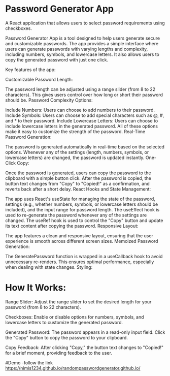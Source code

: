 # Password Generator App

A React application that allows users to select password requirements using checkboxes.

Password Generator App is a tool designed to help users generate secure and customizable passwords. The app provides a simple interface where users can generate passwords with varying lengths and complexity, including numbers, symbols, and lowercase letters. It also allows users to copy the generated password with just one click.

Key features of the app:

Customizable Password Length:

The password length can be adjusted using a range slider (from 8 to 22 characters). This gives users control over how long or short their password should be.
Password Complexity Options:

Include Numbers: Users can choose to add numbers to their password.
Include Symbols: Users can choose to add special characters such as @, #, and \* to their password.
Include Lowercase Letters: Users can choose to include lowercase letters in the generated password.
All of these options make it easy to customize the strength of the password.
Real-Time Password Generation:

The password is generated automatically in real-time based on the selected options. Whenever any of the settings (length, numbers, symbols, or lowercase letters) are changed, the password is updated instantly.
One-Click Copy:

Once the password is generated, users can copy the password to the clipboard with a simple button click. After the password is copied, the button text changes from "Copy" to "Copied!" as a confirmation, and reverts back after a short delay.
React Hooks and State Management:

The app uses React's useState for managing the state of the password, settings (e.g., whether numbers, symbols, or lowercase letters should be included), and the input range for password length.
The useEffect hook is used to re-generate the password whenever any of the settings are changed.
The useRef hook is used to control the "Copy" button and update its text content after copying the password.
Responsive Layout:

The app features a clean and responsive layout, ensuring that the user experience is smooth across different screen sizes.
Memoized Password Generation:

The GeneratePassword function is wrapped in a useCallback hook to avoid unnecessary re-renders. This ensures optimal performance, especially when dealing with state changes.
Styling:


# How It Works:

Range Slider: Adjust the range slider to set the desired length for your password (from 8 to 22 characters).

Checkboxes: Enable or disable options for numbers, symbols, and lowercase letters to customize the generated password.

Generated Password: The password appears in a read-only input field. Click the "Copy" button to copy the password to your clipboard.

Copy Feedback: After clicking "Copy," the button text changes to "Copied!" for a brief moment, providing feedback to the user.

#Demo
-follow the link https://nimis1234.github.io/randompasswordgenerator.github.io/
